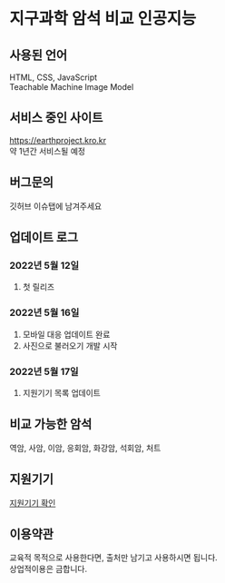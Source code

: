 # **지구과학 암석 비교 인공지능**

## **사용된 언어**
HTML, CSS, JavaScript  
Teachable Machine Image Model

## **서비스 중인 사이트**
https://earthproject.kro.kr   
약 1년간 서비스될 예정

## **버그문의**
깃허브 이슈탭에 남겨주세요

## **업데이트 로그**
### 2022년 5월 12일
1. 첫 릴리즈

### 2022년 5월 16일
1. 모바일 대응 업데이트 완료
2. 사진으로 불러오기 개발 시작

### 2022년 5월 17일
1. 지원기기 목록 업데이트
## **비교 가능한 암석**
역암, 사암, 이암, 응회암, 화강암, 석회암, 처트

## **지원기기**
[지원기기 확인](https://github.com/ZETA-A/compair-rock/blob/main/supportDevice.md)

## **이용약관**
교육적 목적으로 사용한다면, 출처만 남기고 사용하시면 됩니다.   
상업적이용은 금합니다.
